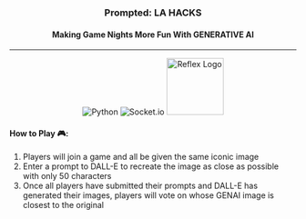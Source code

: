 <div align="center">
  
### **Prompted: LA HACKS**
#### Making Game Nights More Fun With GENERATIVE AI
<hr>

![Python](https://img.shields.io/badge/python-3670A0?style=for-the-badge&logo=python&logoColor=ffdd54)
![Socket.io](https://img.shields.io/badge/Socket.io-black?style=for-the-badge&logo=socket.io&badgeColor=010101)
<img src="https://raw.githubusercontent.com/reflex-dev/reflex/main/docs/images/reflex_light.svg#gh-dark-mode-only" alt="Reflex Logo" width="100px">

</div>

#### How to Play 🎮:
1. Players will join a game and all be given the same iconic image
2. Enter a prompt to DALL-E to recreate the image as close as possible with only 50 characters
3. Once all players have submitted their prompts and DALL-E has generated their images, players will vote on whose GENAI image is closest to the original
